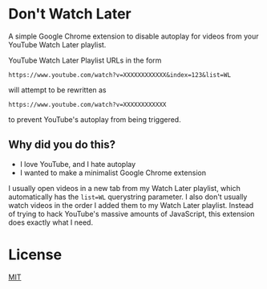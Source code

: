 # Don't Watch Later

A simple Google Chrome extension to disable autoplay for videos from your YouTube Watch Later playlist.

YouTube Watch Later Playlist URLs in the form

`https://www.youtube.com/watch?v=XXXXXXXXXXXX&index=123&list=WL`

will attempt to be rewritten as

`https://www.youtube.com/watch?v=XXXXXXXXXXXX`

to prevent YouTube's autoplay from being triggered.

## Why did you do this?

* I love YouTube, and I hate autoplay
* I wanted to make a minimalist Google Chrome extension

I usually open videos in a new tab from my Watch Later playlist, which automatically has the `list=WL` querystring parameter. I also don't usually watch videos in the order I added them to my Watch Later playlist. Instead of trying to hack YouTube's massive amounts of JavaScript, this extension does exactly what I need.


# License

[MIT](LICENSE)